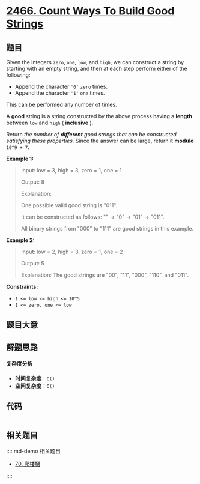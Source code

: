 # [2466. Count Ways To Build Good Strings](https://leetcode.com/problems/count-ways-to-build-good-strings/)

## 题目

Given the integers `zero`, `one`, `low`, and `high`, we can construct a string
by starting with an empty string, and then at each step perform either of the
following:

- Append the character `'0'` `zero` times.
- Append the character `'1'` `one` times.

This can be performed any number of times.

A **good** string is a string constructed by the above process having a
**length** between `low` and `high` ( **inclusive** ).

Return _the number of **different** good strings that can be constructed
satisfying these properties._ Since the answer can be large, return it
**modulo** `10^9 + 7`.

**Example 1:**

> Input: low = 3, high = 3, zero = 1, one = 1
>
> Output: 8
>
> Explanation:
>
> One possible valid good string is "011".
>
> It can be constructed as follows: "" -> "0" -> "01" -> "011".
>
> All binary strings from "000" to "111" are good strings in this example.

**Example 2:**

> Input: low = 2, high = 3, zero = 1, one = 2
>
> Output: 5
>
> Explanation: The good strings are "00", "11", "000", "110", and "011".

**Constraints:**

- `1 <= low <= high <= 10^5`
- `1 <= zero, one <= low`

## 题目大意

## 解题思路

#### 复杂度分析

- **时间复杂度**：`O()`
- **空间复杂度**：`O()`

## 代码

```javascript

```

## 相关题目

:::: md-demo 相关题目

- [70. 爬楼梯](./0070.md)

::::
